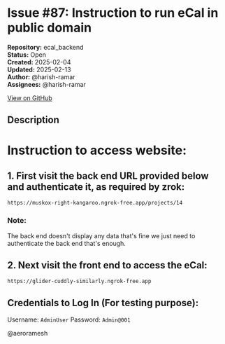 # Issue #87: Instruction to run eCal in public domain

**Repository:** ecal_backend  
**Status:** Open  
**Created:** 2025-02-04  
**Updated:** 2025-02-13  
**Author:** @harish-ramar  
**Assignees:** @harish-ramar  

[View on GitHub](https://github.com/Simtestlab/ecal_backend/issues/87)

## Description

# Instruction to access website:
## 1. First visit the back end URL provided below and authenticate it, as required by zrok:
```
https://muskox-right-kangaroo.ngrok-free.app/projects/14
```
### Note:
The back end doesn't display any data that's fine we just need to authenticate the back end that's enough.

## 2. Next visit the front end to access the eCal:
```
https://glider-cuddly-similarly.ngrok-free.app
``` 

## Credentials to Log In (For testing purpose):
Username: ```AdminUser```
Password: ```Admin@001```

@aeroramesh